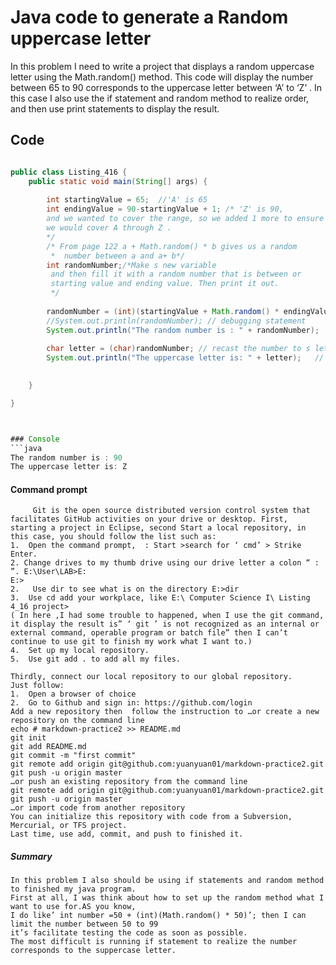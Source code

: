 # Java code to generate a Random uppercase letter
  In this problem I need to write a project that displays a random uppercase letter using the Math.random() method. 
This code will display the  number between 65 to 90 corresponds to the uppercase letter between ‘A’ to ‘Z’ .
In this case I also use the if statement and random method to realize order, 
and then use print statements to display the result.  

## Code 

```java

public class Listing_416 {
	public static void main(String[] args) {
		
		int startingValue = 65;  //'A' is 65
		int endingValue = 90-startingValue + 1; /* 'Z' is 90,
		and we wanted to cover the range, so we added 1 more to ensure
		we would cover A through Z .
		*/
		/* From page 122 a + Math.random() * b gives us a random
		 *  number between a and a+ b*/
		int randomNumber;/*Make s new variable
		 and then fill it with a random number that is between or 
		 starting value and ending value. Then print it out.
		 */
		
		randomNumber = (int)(startingValue + Math.random() * endingValue);
		//System.out.println(randomNumber); // debugging statement
		System.out.println("The random number is : " + randomNumber);
		
		char letter = (char)randomNumber; // recast the number to s letter 
		System.out.println("The uppercase letter is: " + letter);   // Print it out
		

	}

}



### Console
```java
The random number is : 90
The uppercase letter is: Z
```


#### Command prompt
```
     Git is the open source distributed version control system that facilitates GitHub activities on your drive or desktop. First, starting a project in Eclipse, second Start a local repository, in this case, you should follow the list such as:
1.	Open the command prompt,  : Start >search for ‘ cmd’ > Strike Enter. 
2. Change drives to my thumb drive using our drive letter a colon “ : ”. E:\User\LAB>E:     
E:>
2.	 Use dir to see what is on the directory E:>dir 
3.	Use cd add your workplace, like E:\ Computer Science I\ Listing 4_16 project>
( In here ,I had some trouble to happened, when I use the git command, it display the result is” ‘ git ’ is not recognized as an internal or external command, operable program or batch file” then I can’t continue to use git to finish my work what I want to.)
4.	Set up my local repository.
5.	Use git add . to add all my files.

Thirdly, connect our local repository to our global repository.
Just follow:
1.	Open a browser of choice
2.	Go to Github and sign in: https://github.com/login
Add a new repository then  follow the instruction to …or create a new repository on the command line
echo # markdown-practice2 >> README.md
git init
git add README.md
git commit -m "first commit"
git remote add origin git@github.com:yuanyuan01/markdown-practice2.git
git push -u origin master
…or push an existing repository from the command line
git remote add origin git@github.com:yuanyuan01/markdown-practice2.git
git push -u origin master
…or import code from another repository
You can initialize this repository with code from a Subversion, Mercurial, or TFS project.
Last time, use add, commit, and push to finished it.
```
##### Summary
```
In this problem I also should be using if statements and random method to finished my java program.
First at all, I was think about how to set up the random method what I want to use for.AS you know, 
I do like’ int number =50 + (int)(Math.random() * 50)’; then I can limit the number between 50 to 99 
it’s facilitate testing the code as soon as possible. 
The most difficult is running if statement to realize the number corresponds to the suppercase letter. 
```
